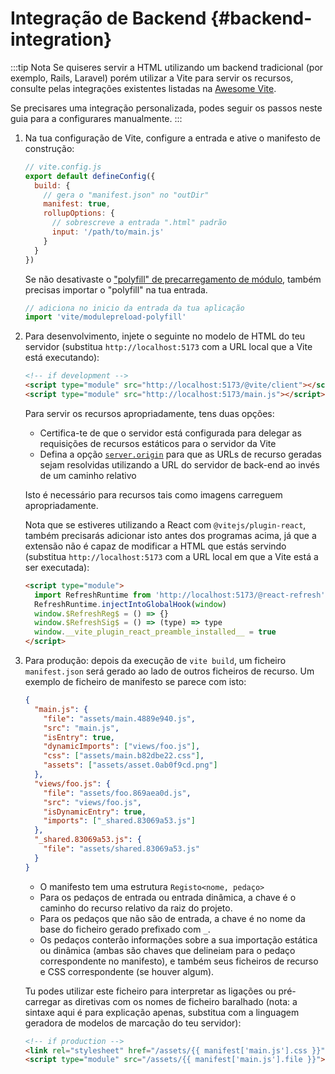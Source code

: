 # Integração de Backend {#backend-integration}

:::tip Nota
Se quiseres servir a HTML utilizando um backend tradicional (por exemplo, Rails, Laravel) porém utilizar a Vite para servir os recursos, consulte pelas integrações existentes listadas na [Awesome Vite](https://github.com/vitejs/awesome-vite#integrations-with-backends).

Se precisares uma integração personalizada, podes seguir os passos neste guia para a configurares manualmente.
:::

1. Na tua configuração de Vite, configure a entrada e ative o manifesto de construção:

   ```js
   // vite.config.js
   export default defineConfig({
     build: {
       // gera o "manifest.json" no "outDir"
       manifest: true,
       rollupOptions: {
         // sobrescreve a entrada ".html" padrão
         input: '/path/to/main.js'
       }
     }
   })
   ```

   Se não desativaste o ["polyfill" de precarregamento de módulo](/config/build-options.md#build-polyfillmodulepreload), também precisas importar o "polyfill" na tua entrada.

   ```js
   // adiciona no inicio da entrada da tua aplicação
   import 'vite/modulepreload-polyfill'
   ```

2. Para desenvolvimento, injete o seguinte no modelo de HTML do teu servidor (substitua `http://localhost:5173` com a URL local que a Vite está executando):

   ```html
   <!-- if development -->
   <script type="module" src="http://localhost:5173/@vite/client"></script>
   <script type="module" src="http://localhost:5173/main.js"></script>
   ```

   Para servir os recursos apropriadamente, tens duas opções:

   - Certifica-te de que o servidor está configurada para delegar as requisições de recursos estáticos para o servidor da Vite
   - Defina a opção [`server.origin`](/config/server-options#server-origin) para que as URLs de recurso geradas sejam resolvidas utilizando a URL do servidor de back-end ao invés de um caminho relativo

   Isto é necessário para recursos tais como imagens carreguem apropriadamente.

   Nota que se estiveres utilizando a React com `@vitejs/plugin-react`, também precisarás adicionar isto antes dos programas acima, já que a extensão não é capaz de modificar a HTML que estás servindo (substitua `http://localhost:5173` com a URL local em que a Vite está a ser executada):

   ```html
   <script type="module">
     import RefreshRuntime from 'http://localhost:5173/@react-refresh'
     RefreshRuntime.injectIntoGlobalHook(window)
     window.$RefreshReg$ = () => {}
     window.$RefreshSig$ = () => (type) => type
     window.__vite_plugin_react_preamble_installed__ = true
   </script>
   ```

3. Para produção: depois da execução de `vite build`, um ficheiro `manifest.json` será gerado ao lado de outros ficheiros de recurso. Um exemplo de ficheiro de manifesto se parece com isto:

   ```json
   {
     "main.js": {
       "file": "assets/main.4889e940.js",
       "src": "main.js",
       "isEntry": true,
       "dynamicImports": ["views/foo.js"],
       "css": ["assets/main.b82dbe22.css"],
       "assets": ["assets/asset.0ab0f9cd.png"]
     },
     "views/foo.js": {
       "file": "assets/foo.869aea0d.js",
       "src": "views/foo.js",
       "isDynamicEntry": true,
       "imports": ["_shared.83069a53.js"]
     },
     "_shared.83069a53.js": {
       "file": "assets/shared.83069a53.js"
     }
   }
   ```

   - O manifesto tem uma estrutura `Registo<nome, pedaço>`
   - Para os pedaços de entrada ou entrada dinâmica, a chave é o caminho do recurso relativo da raiz do projeto.
   - Para os pedaços que não são de entrada, a chave é no nome da base do ficheiro gerado prefixado com `_`.
   - Os pedaços conterão informações sobre a sua importação estática ou dinâmica (ambas são chaves que delineiam para o pedaço correspondente no manifesto), e também seus ficheiros de recurso e CSS correspondente (se houver algum).

   Tu podes utilizar este ficheiro para interpretar as ligações ou pré-carregar as diretivas com os nomes de ficheiro baralhado (nota: a sintaxe aqui é para explicação apenas, substitua com a linguagem geradora de modelos de marcação do teu servidor):

   ```html
   <!-- if production -->
   <link rel="stylesheet" href="/assets/{{ manifest['main.js'].css }}" />
   <script type="module" src="/assets/{{ manifest['main.js'].file }}"></script>
   ```
